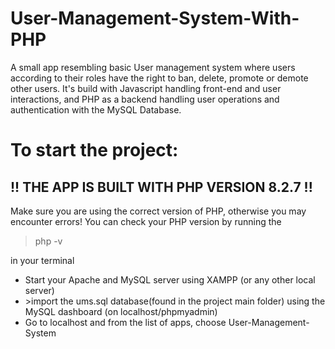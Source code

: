# User-Management-System-With-PHP
A small app resembling basic User management system where users according to their roles have the right to ban, delete, promote or demote other users. 
It's build with Javascript handling front-end and user interactions, and PHP as a backend handling user operations and authentication with the MySQL Database.

<h1>To start the project:</h1>
<h2>!! THE APP IS BUILT WITH PHP VERSION 8.2.7 !!</h2>
<p>Make sure you are using the correct version of PHP, otherwise you may encounter errors! You can check your PHP version by running the <blockquote>php -v</blockquote> in your terminal </p>
<ul>
  <li>Start your Apache and MySQL server using XAMPP (or any other local server)</li>
  <li>>import the ums.sql database(found in the project main folder) using the MySQL dashboard (on localhost/phpmyadmin)</li>
  <li>Go to localhost and from the list of apps, choose User-Management-System</li>
</ul>


